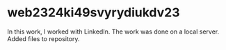 # web2324ki49svyrydiukdv23

In this work, I worked with LinkedIn. 
The work was done on a local server.
Added files to repository.
